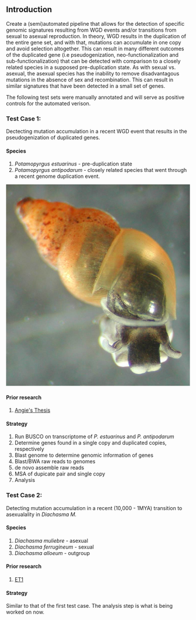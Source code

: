 ## Introduction

Create a (semi)automated pipeline that allows for the detection of specific genomic signatures resulting from WGD events and/or transitions from sexual to asexual reproduction. In theory, WGD results in the duplication of the entire gene set, and with that, mutations can accumulate in one copy and avoid selection altogether. This can result in many different outcomes of the duplicated gene (i.e pseudogenization, neo-functionalization and sub-functionalization) that can be detected with comparison to a closely related species in a supposed pre-duplication state. As with sexual vs. asexual, the asexual species has the inability to remove disadvantagous mutations in the absence of sex and recombination. This can result in similar signatures that have been detected in a small set of genes.

The following test sets were manually annotated and will serve as positive controls for the automated verison.

### **Test Case 1:**

Dectecting mutation accumulation in a recent WGD event that results in the pseudogenization of duplicated genes.

#### **Species**

1. *Potamopyrgus estuarinus* - pre-duplication state
2. *Potamopyrgus antipodarum* - closely related species that went through a recent genome duplication event.

![panti](/sources/pictures/panti.jpg)

#### **Prior research**

1. [Angie's Thesis](/sources/articles/honorsthesisakalwies.pdf)


#### **Strategy**

1. Run BUSCO on transcriptome of *P. estuarinus* and *P. antipodarum*
2. Determine genes found in a single copy and duplicated copies, respectively
3. Blast genome to determine genomic information of genes
4. Blast/BWA raw reads to genomes 
5. de novo assemble raw reads
6. MSA of dupicate pair and single copy
7. Analysis


### **Test Case 2:**

Detecting mutation accumulation in a recent (10,000 - 1MYA) transition to asexualality in *Diachasma M.*

#### **Species**

1. *Diachasma muliebre* - asexual
2. *Diachasma ferrugineum* - sexual
3. *Diachasma alloeum* - outgroup


#### **Prior research**

1. [ET1](/sources/articles/GenomeEvolutionAsexualwasp.pdf)


#### **Strategy**

Similar to that of the first test case. The analysis step is what is being worked on now.